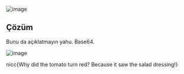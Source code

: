 ![image](https://user-images.githubusercontent.com/88983987/224640618-073c4025-5ef9-45d3-8c9b-a8d856bff94a.png)

## Çözüm

Bunu da açıklatmayın yahu. Base64.

![image](https://user-images.githubusercontent.com/88983987/224640716-69d57dba-d287-46fd-bbda-70ab16d957e2.png)

nicc{Why did the tomato turn red? Because it saw the salad dressing!}
